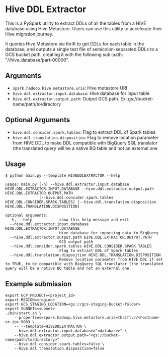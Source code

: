 # Hive DDL Extractor

This is a PySpark utility to extract DDLs of all the tables from a HIVE database using Hive Metastore. Users can use this utility to accelerate their Hive migration journey.  

It queries Hive Metastore via thrift to get DDLs for each table in the database, and outputs a single text file of semicolon-separated DDLs to a GCS bucket path, creating it with the following sub-path: "//hive_database/part-00000".

## Arguments

* `spark.hadoop.hive.metastore.uris`: Hive metastore URI
* `hive.ddl.extractor.input.database`: Hive database for input table  
* `hive.ddl.extractor.output.path`: Output GCS path. Ex: gs://bucket-name/path/to/directory  

## Optional Arguments

* `hive.ddl.consider.spark.tables`: Flag to extract DDL of Spark tables 
* `hive.ddl.translation.disposition`: Flag to remove location parameter from HIVE DDL to make DDL compatible with BigQuery SQL translator (the translated query will be a native BQ table and not an external one

## Usage

```
$ python main.py --template HIVEDDLEXTRACTOR --help

usage: main.py [-h] --hive.ddl.extractor.input.database HIVE.DDL.EXTRACTOR.INPUT.DATABASE --hive.ddl.extractor.output.path HIVE.DDL.EXTRACTOR.OUTPUT.PATH
               [--hive.ddl.consider.spark.tables HIVE.DDL.CONSIDER.SPARK.TABLES] [--hive.ddl.translation.disposition HIVE.DDL.TRANSLATION.DISPOSITION]

optional arguments:
  -h, --help            show this help message and exit
  --hive.ddl.extractor.input.database HIVE.DDL.EXTRACTOR.INPUT.DATABASE
                        Hive database for importing data to BigQuery
  --hive.ddl.extractor.output.path HIVE.DDL.EXTRACTOR.OUTPUT.PATH
                        GCS output path
  --hive.ddl.consider.spark.tables HIVE.DDL.CONSIDER.SPARK.TABLES
                        Flag to extract DDL of Spark tables
  --hive.ddl.translation.disposition HIVE.DDL.TRANSLATION.DISPOSITION
                        Remove location parameter from HIVE DDL if set to TRUE, to be compatible with BigQuery SQL translator (the translated query will be a native BQ table and not an external one.
```

## Example submission

```
export GCP_PROJECT=<project_id>
export REGION=<region>
export GCS_STAGING_LOCATION=<gs://gcs-staging-bucket-folder>
export SUBNET=<subnet>
./bin/start.sh \
    --properties=spark.hadoop.hive.metastore.uris=thrift://<hostname-or-ip>:9083 \
    -- --template=HIVEDDLEXTRACTOR \
    --hive.ddl.extractor.input.database="<database>" \
    --hive.ddl.extractor.output.path="<gs://bucket-name/path/to/directory>"
    --hive.ddl.consider.spark.tables=false \
    --hive.ddl.translation.disposition=false
```
